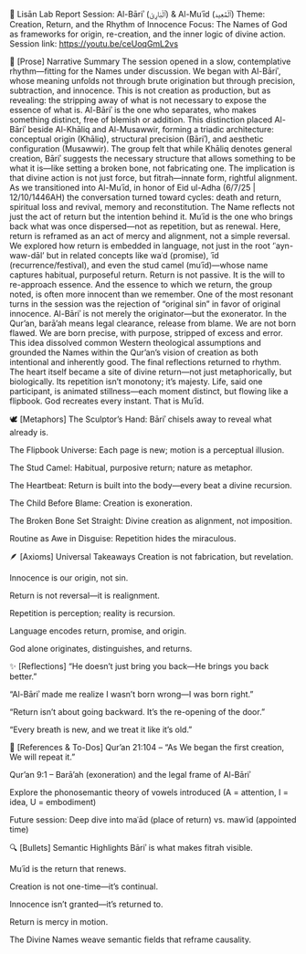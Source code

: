 🧪 Lisān Lab Report
Session: Al-Bāriʾ (ٱلْبَارِئ) & Al-Muʿīd (ٱلْمُعِيد)
Theme: Creation, Return, and the Rhythm of Innocence
Focus: The Names of God as frameworks for origin, re-creation, and the inner logic of divine action.
Session link:  https://youtu.be/ceUoqGmL2vs

🌿 [Prose] Narrative Summary
The session opened in a slow, contemplative rhythm—fitting for the Names under discussion. We began with Al-Bāriʾ, whose meaning unfolds not through brute origination but through precision, subtraction, and innocence. This is not creation as production, but as revealing: the stripping away of what is not necessary to expose the essence of what is. Al-Bāriʾ is the one who separates, who makes something distinct, free of blemish or addition.
This distinction placed Al-Bāriʾ beside Al-Khāliq and Al-Musawwir, forming a triadic architecture: conceptual origin (Khāliq), structural precision (Bāriʾ), and aesthetic configuration (Musawwir). The group felt that while Khāliq denotes general creation, Bāriʾ suggests the necessary structure that allows something to be what it is—like setting a broken bone, not fabricating one. The implication is that divine action is not just force, but fitrah—innate form, rightful alignment.
As we transitioned into Al-Muʿīd, in honor of Eid ul-Adha (6/7/25 | 12/10/1446AH) the conversation turned toward cycles: death and return, spiritual loss and revival, memory and reconstitution. The Name reflects not just the act of return but the intention behind it. Muʿīd is the one who brings back what was once dispersed—not as repetition, but as renewal. Here, return is reframed as an act of mercy and alignment, not a simple reversal.
We explored how return is embedded in language, not just in the root ‘ʿayn-waw-dāl’ but in related concepts like waʿd (promise), ʿīd (recurrence/festival), and even the stud camel (muʿīd)—whose name captures habitual, purposeful return. Return is not passive. It is the will to re-approach essence. And the essence to which we return, the group noted, is often more innocent than we remember.
One of the most resonant turns in the session was the rejection of “original sin” in favor of original innocence. Al-Bāriʾ is not merely the originator—but the exonerator. In the Qur’an, barā’ah means legal clearance, release from blame. We are not born flawed. We are born precise, with purpose, stripped of excess and error. This idea dissolved common Western theological assumptions and grounded the Names within the Qur’an’s vision of creation as both intentional and inherently good.
The final reflections returned to rhythm. The heart itself became a site of divine return—not just metaphorically, but biologically. Its repetition isn’t monotony; it’s majesty. Life, said one participant, is animated stillness—each moment distinct, but flowing like a flipbook. God recreates every instant. That is Muʿīd.

🕊️ [Metaphors] 
The Sculptor’s Hand: Bāriʾ chisels away to reveal what already is.


The Flipbook Universe: Each page is new; motion is a perceptual illusion.


The Stud Camel: Habitual, purposive return; nature as metaphor.


The Heartbeat: Return is built into the body—every beat a divine recursion.


The Child Before Blame: Creation is exoneration.


The Broken Bone Set Straight: Divine creation as alignment, not imposition.


Routine as Awe in Disguise: Repetition hides the miraculous.



🪶 [Axioms] Universal Takeaways
Creation is not fabrication, but revelation.


Innocence is our origin, not sin.


Return is not reversal—it is realignment.


Repetition is perception; reality is recursion.


Language encodes return, promise, and origin.


God alone originates, distinguishes, and returns.



✨ [Reflections] 
“He doesn’t just bring you back—He brings you back better.”


“Al-Bāriʾ made me realize I wasn’t born wrong—I was born right.”


“Return isn’t about going backward. It’s the re-opening of the door.”


“Every breath is new, and we treat it like it’s old.”



📖 [References & To-Dos]
Qur’an 21:104 – “As We began the first creation, We will repeat it.”


Qur’an 9:1 – Barā’ah (exoneration) and the legal frame of Al-Bāriʾ


Explore the phonosemantic theory of vowels introduced (A = attention, I = idea, U = embodiment)


Future session: Deep dive into maʿād (place of return) vs. mawʿid (appointed time)



🔍 [Bullets] Semantic Highlights
Bāriʾ is what makes fitrah visible.


Muʿīd is the return that renews.


Creation is not one-time—it’s continual.


Innocence isn’t granted—it’s returned to.


Return is mercy in motion.


The Divine Names weave semantic fields that reframe causality.



